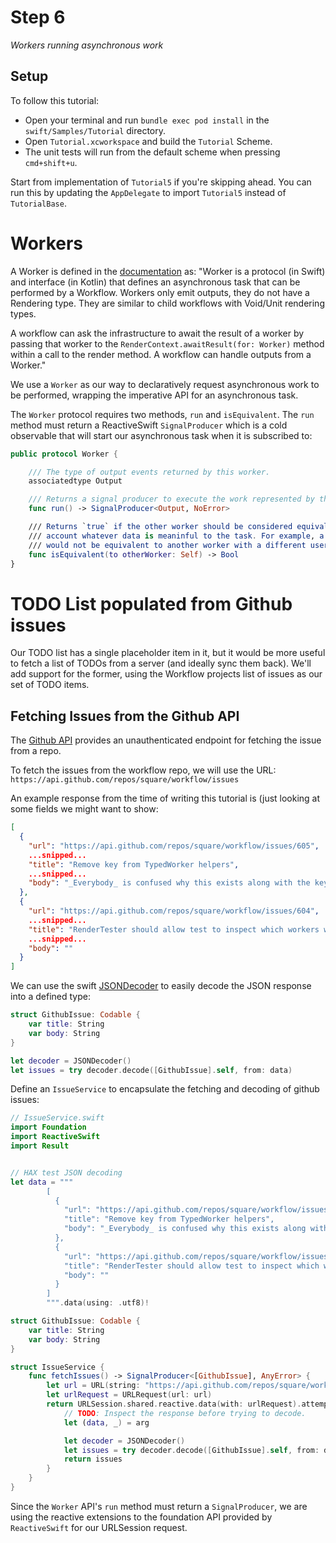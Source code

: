 # Step 6

_Workers running asynchronous work_

## Setup

To follow this tutorial:
- Open your terminal and run `bundle exec pod install` in the `swift/Samples/Tutorial` directory.
- Open `Tutorial.xcworkspace` and build the `Tutorial` Scheme.
- The unit tests will run from the default scheme when pressing `cmd+shift+u`.

Start from implementation of `Tutorial5` if you're skipping ahead. You can run this by updating the `AppDelegate` to import `Tutorial5` instead of `TutorialBase`.

# Workers

A Worker is defined in the [documentation](https://square.github.io/workflow/userguide/core-worker/) as:
"Worker is a protocol (in Swift) and interface (in Kotlin) that defines an asynchronous task that can be performed by a Workflow. Workers only emit outputs, they do not have a Rendering type. They are similar to child workflows with Void/Unit rendering types.

A workflow can ask the infrastructure to await the result of a worker by passing that worker to the `RenderContext.awaitResult(for: Worker)` method within a call to the render method. A workflow can handle outputs from a Worker."

We use a `Worker` as our way to declaratively request asynchronous work to be performed, wrapping the imperative API for an asynchronous task.

The `Worker` protocol requires two methods, `run` and `isEquivalent`. The `run` method must return a ReactiveSwift `SignalProducer` which is a cold observable that will start our asynchronous task when it is subscribed to:

```swift
public protocol Worker {

    /// The type of output events returned by this worker.
    associatedtype Output

    /// Returns a signal producer to execute the work represented by this worker.
    func run() -> SignalProducer<Output, NoError>

    /// Returns `true` if the other worker should be considered equivalent to `self`. Equivalence should take into
    /// account whatever data is meaninful to the task. For example, a worker that loads a user account from a server
    /// would not be equivalent to another worker with a different user ID.
    func isEquivalent(to otherWorker: Self) -> Bool
}
```

# TODO List populated from Github issues

Our TODO list has a single placeholder item in it, but it would be more useful to fetch a list of TODOs from a server (and ideally sync them back). We'll add support for the former, using the Workflow projects list of issues as our set of TODO items.

## Fetching Issues from the Github API

The [Github API](https://developer.github.com/v3/issues/#list-issues-for-a-repository) provides an unauthenticated endpoint for fetching the issue from a repo.

To fetch the issues from the workflow repo, we will use the URL: `https://api.github.com/repos/square/workflow/issues`

An example response from the time of writing this tutorial is (just looking at some fields we might want to show:

```json
[
  {
    "url": "https://api.github.com/repos/square/workflow/issues/605",
    ...snipped...
    "title": "Remove key from TypedWorker helpers",
    ...snipped...
    "body": "_Everybody_ is confused why this exists along with the key passed to `runningWorker`, I don't think I've seen anyone actually use this, and if you _do_ need this functionality it's just better to write a custom worker anyway."
  },
  {
    "url": "https://api.github.com/repos/square/workflow/issues/604",
    ...snipped...
    "title": "RenderTester should allow test to inspect which workers were all rendered",
    ...snipped...
    "body": ""
  }
]
```

We can use the swift [JSONDecoder](https://developer.apple.com/documentation/foundation/jsondecoder) to easily decode the JSON response into a defined type:

```swift
struct GithubIssue: Codable {
    var title: String
    var body: String
}

let decoder = JSONDecoder()
let issues = try decoder.decode([GithubIssue].self, from: data)
```

Define an `IssueService` to encapsulate the fetching and decoding of github issues:
```swift
// IssueService.swift
import Foundation
import ReactiveSwift
import Result


// HAX test JSON decoding
let data = """
        [
          {
            "url": "https://api.github.com/repos/square/workflow/issues/605",
            "title": "Remove key from TypedWorker helpers",
            "body": "_Everybody_ is confused why this exists along with the key passed to `runningWorker`, I don't think I've seen anyone actually use this, and if you _do_ need this functionality it's just better to write a custom worker anyway."
          },
          {
            "url": "https://api.github.com/repos/square/workflow/issues/604",
            "title": "RenderTester should allow test to inspect which workers were all rendered",
            "body": ""
          }
        ]
        """.data(using: .utf8)!

struct GithubIssue: Codable {
    var title: String
    var body: String
}

struct IssueService {
    func fetchIssues() -> SignalProducer<[GithubIssue], AnyError> {
        let url = URL(string: "https://api.github.com/repos/square/workflow/issues")!
        let urlRequest = URLRequest(url: url)
        return URLSession.shared.reactive.data(with: urlRequest).attemptMap { arg in
            // TODO: Inspect the response before trying to decode.
            let (data, _) = arg

            let decoder = JSONDecoder()
            let issues = try decoder.decode([GithubIssue].self, from: data)
            return issues
        }
    }
}
```

Since the `Worker` API's `run` method must return a `SignalProducer`, we are using the reactive extensions to the foundation API provided by `ReactiveSwift` for our URLSession request.
